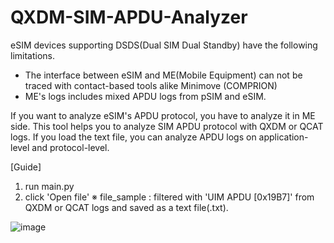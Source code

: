 # QXDM-SIM-APDU-Analyzer

eSIM devices supporting DSDS(Dual SIM Dual Standby) have the following limitations.
 - The interface between eSIM and ME(Mobile Equipment) can not be traced with contact-based tools alike Minimove (COMPRION) 
 - ME's logs includes mixed APDU logs from pSIM and eSIM.

If you want to analyze eSIM's APDU protocol, you have to analyze it in ME side.
This tool helps you to analyze SIM APDU protocol with QXDM or QCAT logs.
If you load the text file, you can analyze APDU logs on application-level and protocol-level.

[Guide]
1) run main.py
2) click 'Open file'
 ※ file_sample : filtered with 'UIM APDU [0x19B7]' from QXDM or QCAT logs and saved as a text file(.txt).

![image](https://user-images.githubusercontent.com/98713651/174545149-abb382ec-b148-4d33-b738-31386c6d097c.png)
